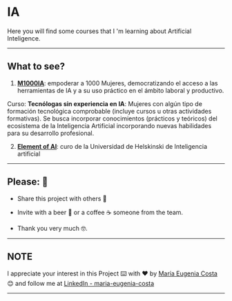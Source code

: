 # IA

Here you will find some courses that I 'm learning about Artificial Inteligence.

---

## What to see?


1. [**M1000IA**](https://github.com/eugenia1984/IA/tree/main/m1000ia): empoderar a 1000 Mujeres, democratizando el acceso a las herramientas de IA y a su uso práctico en el ámbito laboral y productivo.


Curso: **Tecnólogas sin experiencia en IA**: Mujeres con algún tipo de formación tecnológica comprobable (incluye cursos u otras actividades formativas). Se busca incorporar conocimientos (prácticos y teóricos) del ecosistema de la Inteligencia Artificial incorporando nuevas habilidades para su desarrollo profesional.


2. [**Element of AI**](https://github.com/eugenia1984/IA/tree/main/element-of-ai): curo de la Universidad de Helskinski de Inteligencia artificial

---

## Please: 🎁

* Share this project with others 📢

* Invite with a beer 🍺 or a coffee ☕ someone from the team. 

* Thank you very much 🤓.

---

## NOTE

I appreciate your interest in this Project ⌨️ with ❤️ by [María Eugenia Costa](https://github.com/eugenia1984) 😊 and follow me at [LinkedIn - maria-eugenia-costa](https://www.linkedin.com/in/maria-eugenia-costa/)

---
